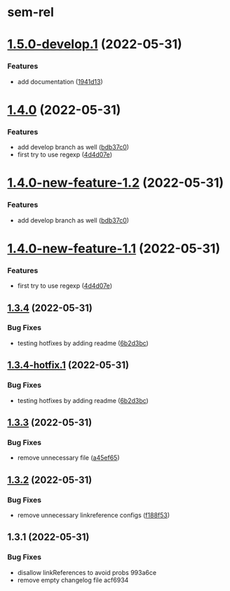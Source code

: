 # sem-rel

# [1.5.0-develop.1](https://github.com/triplem/sem-rel/compare/1.4.0...1.5.0-develop.1) (2022-05-31)


### Features

* add documentation ([1941d13](https://github.com/triplem/sem-rel/commit/1941d134419e3e1cc62aeb4a130bd9168d3a5502))

# [1.4.0](https://github.com/triplem/sem-rel/compare/1.3.4...1.4.0) (2022-05-31)


### Features

* add develop branch as well ([bdb37c0](https://github.com/triplem/sem-rel/commit/bdb37c0dbd0c1342c864824315d2bf6f355e1e68))
* first try to use regexp ([4d4d07e](https://github.com/triplem/sem-rel/commit/4d4d07e97284cb27cba9c41d48227fc67c383310))

# [1.4.0-new-feature-1.2](https://github.com/triplem/sem-rel/compare/1.4.0-new-feature-1.1...1.4.0-new-feature-1.2) (2022-05-31)


### Features

* add develop branch as well ([bdb37c0](https://github.com/triplem/sem-rel/commit/bdb37c0dbd0c1342c864824315d2bf6f355e1e68))

# [1.4.0-new-feature-1.1](https://github.com/triplem/sem-rel/compare/1.3.4...1.4.0-new-feature-1.1) (2022-05-31)


### Features

* first try to use regexp ([4d4d07e](https://github.com/triplem/sem-rel/commit/4d4d07e97284cb27cba9c41d48227fc67c383310))

## [1.3.4](https://github.com/triplem/sem-rel/compare/1.3.3...1.3.4) (2022-05-31)


### Bug Fixes

* testing hotfixes by adding readme ([6b2d3bc](https://github.com/triplem/sem-rel/commit/6b2d3bc0b6278ae89a5acbae397911a05ffc035a))

## [1.3.4-hotfix.1](https://github.com/triplem/sem-rel/compare/1.3.3...1.3.4-hotfix.1) (2022-05-31)


### Bug Fixes

* testing hotfixes by adding readme ([6b2d3bc](https://github.com/triplem/sem-rel/commit/6b2d3bc0b6278ae89a5acbae397911a05ffc035a))

## [1.3.3](https://github.com/triplem/sem-rel/compare/1.3.2...1.3.3) (2022-05-31)


### Bug Fixes

* remove unnecessary file ([a45ef65](https://github.com/triplem/sem-rel/commit/a45ef658dad179c3f60eb118a0f071441b2ee809))

## [1.3.2](https://github.com/triplem/sem-rel/compare/1.3.1...1.3.2) (2022-05-31)


### Bug Fixes

* remove unnecessary linkreference configs ([f188f53](https://github.com/triplem/sem-rel/commit/f188f53a5d18f5e432d6c702ac6797fbd0ef834f))

## 1.3.1 (2022-05-31)


### Bug Fixes

* disallow linkReferences to avoid probs 993a6ce
* remove empty changelog file acf6934
